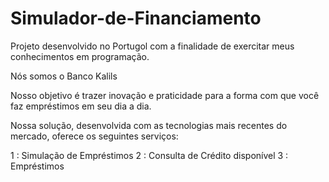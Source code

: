 # Simulador-de-Financiamento
Projeto desenvolvido no Portugol com a finalidade de exercitar meus conhecimentos em programação.

Nós somos o Banco Kalils

Nosso objetivo é trazer inovação e praticidade para a forma com que você faz empréstimos em seu dia a dia.

Nossa solução, desenvolvida com as tecnologias mais recentes do mercado, oferece os seguintes serviços:

1 : Simulação de Empréstimos
2 : Consulta de Crédito disponível
3 : Empréstimos
